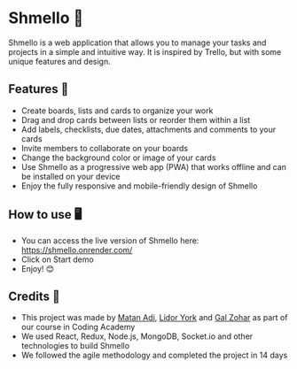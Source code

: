 # Shmello 📝

Shmello is a web application that allows you to manage your tasks and projects in a simple and intuitive way. It is inspired by Trello, but with some unique features and design.

## Features 🚀

- Create boards, lists and cards to organize your work
- Drag and drop cards between lists or reorder them within a list
- Add labels, checklists, due dates, attachments and comments to your cards
- Invite members to collaborate on your boards
- Change the background color or image of your cards
- Use Shmello as a progressive web app (PWA) that works offline and can be installed on your device
- Enjoy the fully responsive and mobile-friendly design of Shmello


## How to use 🖥️

- You can access the live version of Shmello here: https://shmello.onrender.com/
- Click on Start demo
- Enjoy! 😊

## Credits 👏

- This project was made by [Matan Adi](https://github.com/matanad), [Lidor York](https://github.com/YorkLidor) and [Gal Zohar](https://github.com/GalZohar4021) as part of our course in Coding Academy
- We used React, Redux, Node.js, MongoDB, Socket.io and other technologies to build Shmello
- We followed the agile methodology and completed the project in 14 days
